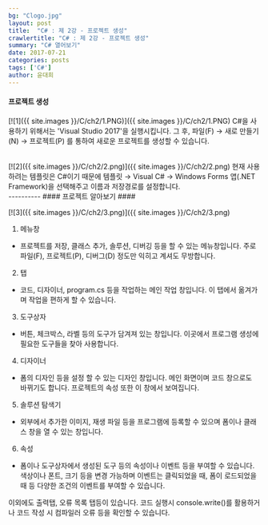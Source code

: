 ```yaml
---
bg: "Clogo.jpg"
layout: post
title:  "C# : 제 2강 - 프로젝트 생성"
crawlertitle: "C# : 제 2강 - 프로젝트 생성"
summary: "C# 열어보기"
date: 2017-07-21
categories: posts
tags: ['C#']
author: 윤대희
---
```

#### 프로젝트 생성 ####
[![1]({{ site.images }}/C/ch2/1.PNG)]({{ site.images }}/C/ch2/1.PNG)
C#을 사용하기 위해서는 'Visual Studio 2017'을 실행시킵니다.
그 후, 파일(F) → 새로 만들기(N) → 프로젝트(P) 를 통하여 새로운 프로젝트를 생성할 수 있습니다. 

<br>
[![2]({{ site.images }}/C/ch2/2.png)]({{ site.images }}/C/ch2/2.png)
현재 사용하려는 템플릿은 C#이기 때문에 템플릿 → Visual C# → Windows Forms 앱(.NET Framework)을 선택해주고 이름과 저장경로를 설정합니다.

<br>
----------
#### 프로젝트 알아보기 ####

[![3]({{ site.images }}/C/ch2/3.png)]({{ site.images }}/C/ch2/3.png)

1. 메뉴창 
 - 프로젝트를 저장, 클래스 추가, 솔루션, 디버깅 등을 할 수 있는 메뉴창입니다. 주로 파일(F), 프로젝트(P), 디버그(D) 정도만 익히고 계셔도 무방합니다.
2. 탭
 - 코드, 디자이너, program.cs 등을 작업하는 메인 작업 창입니다. 이 탭에서 옮겨가며 작업을 편하게 할 수 있습니다.
3. 도구상자
 - 버튼, 체크박스, 라벨 등의 도구가 담겨져 있는 창입니다. 이곳에서 프로그램 생성에 필요한 도구들을 찾아 사용합니다.
4. 디자이너
 - 폼의 디자인 등을 설정 할 수 있는 디자인 창입니다. 메인 화면이며 코드 창으로도 바뀌기도 합니다. 프로젝트의 속성 또한 이 창에서 보여집니다.
5. 솔루션 탐색기
 - 외부에서 추가한 이미지, 재생 파일 등을 프로그램에 등록할 수 있으며 폼이나 클래스 창을 열 수 있는 창입니다.
6. 속성
 - 폼이나 도구상자에서 생성된 도구 등의 속성이나 이벤트 등을 부여할 수 있습니다. 색상이나 폰트, 크기 등을 변경 가능하며 이벤트는 클릭되었을 때, 폼이 로드되었을 때 등 다양한 조건의 이벤트를 부여할 수 있습니다.

이외에도 출력탭, 오류 목록 탭등이 있습니다. 코드 실행시 console.write()를 활용하거나 코드 작성 시 컴파일러 오류 등을 확인할 수 있습니다.
  

